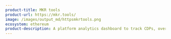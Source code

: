 ```yaml
---
product-title: MKR tools
product-url: https://mkr.tools/
image: /images/output_md/httpsmkrtools.png
ecosystem: ethereum
product-description: A platform analytics dashboard to track CDPs, overall system statistics, Dai and MKR transactions, and more.
---
```


